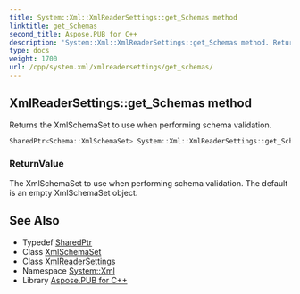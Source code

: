 ```yaml
---
title: System::Xml::XmlReaderSettings::get_Schemas method
linktitle: get_Schemas
second_title: Aspose.PUB for C++
description: 'System::Xml::XmlReaderSettings::get_Schemas method. Returns the XmlSchemaSet to use when performing schema validation in C++.'
type: docs
weight: 1700
url: /cpp/system.xml/xmlreadersettings/get_schemas/
---
```

## XmlReaderSettings::get_Schemas method


Returns the XmlSchemaSet to use when performing schema validation.

```cpp
SharedPtr<Schema::XmlSchemaSet> System::Xml::XmlReaderSettings::get_Schemas()
```


### ReturnValue

The XmlSchemaSet to use when performing schema validation. The default is an empty XmlSchemaSet object.

## See Also

* Typedef [SharedPtr](../../../system/sharedptr/)
* Class [XmlSchemaSet](../../../system.xml.schema/xmlschemaset/)
* Class [XmlReaderSettings](../)
* Namespace [System::Xml](../../)
* Library [Aspose.PUB for C++](../../../)
